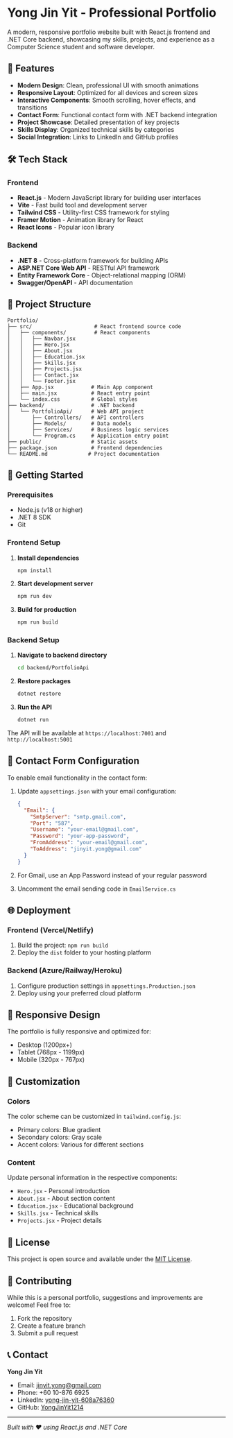 # Yong Jin Yit - Professional Portfolio

A modern, responsive portfolio website built with React.js frontend and .NET Core backend, showcasing my skills, projects, and experience as a Computer Science student and software developer.

## 🚀 Features

- **Modern Design**: Clean, professional UI with smooth animations
- **Responsive Layout**: Optimized for all devices and screen sizes
- **Interactive Components**: Smooth scrolling, hover effects, and transitions
- **Contact Form**: Functional contact form with .NET backend integration
- **Project Showcase**: Detailed presentation of key projects
- **Skills Display**: Organized technical skills by categories
- **Social Integration**: Links to LinkedIn and GitHub profiles

## 🛠️ Tech Stack

### Frontend
- **React.js** - Modern JavaScript library for building user interfaces
- **Vite** - Fast build tool and development server
- **Tailwind CSS** - Utility-first CSS framework for styling
- **Framer Motion** - Animation library for React
- **React Icons** - Popular icon library

### Backend
- **.NET 8** - Cross-platform framework for building APIs
- **ASP.NET Core Web API** - RESTful API framework
- **Entity Framework Core** - Object-relational mapping (ORM)
- **Swagger/OpenAPI** - API documentation

## 📁 Project Structure

```
Portfolio/
├── src/                    # React frontend source code
│   ├── components/         # React components
│   │   ├── Navbar.jsx
│   │   ├── Hero.jsx
│   │   ├── About.jsx
│   │   ├── Education.jsx
│   │   ├── Skills.jsx
│   │   ├── Projects.jsx
│   │   ├── Contact.jsx
│   │   └── Footer.jsx
│   ├── App.jsx            # Main App component
│   ├── main.jsx           # React entry point
│   └── index.css          # Global styles
├── backend/               # .NET backend
│   └── PortfolioApi/      # Web API project
│       ├── Controllers/   # API controllers
│       ├── Models/        # Data models
│       ├── Services/      # Business logic services
│       └── Program.cs     # Application entry point
├── public/                # Static assets
├── package.json           # Frontend dependencies
└── README.md             # Project documentation
```

## 🚀 Getting Started

### Prerequisites
- Node.js (v18 or higher)
- .NET 8 SDK
- Git

### Frontend Setup

1. **Install dependencies**
   ```bash
   npm install
   ```

2. **Start development server**
   ```bash
   npm run dev
   ```

3. **Build for production**
   ```bash
   npm run build
   ```

### Backend Setup

1. **Navigate to backend directory**
   ```bash
   cd backend/PortfolioApi
   ```

2. **Restore packages**
   ```bash
   dotnet restore
   ```

3. **Run the API**
   ```bash
   dotnet run
   ```

The API will be available at `https://localhost:7001` and `http://localhost:5001`

## 📧 Contact Form Configuration

To enable email functionality in the contact form:

1. Update `appsettings.json` with your email configuration:
   ```json
   {
     "Email": {
       "SmtpServer": "smtp.gmail.com",
       "Port": "587",
       "Username": "your-email@gmail.com",
       "Password": "your-app-password",
       "FromAddress": "your-email@gmail.com",
       "ToAddress": "jinyit.yong@gmail.com"
     }
   }
   ```

2. For Gmail, use an App Password instead of your regular password
3. Uncomment the email sending code in `EmailService.cs`

## 🌐 Deployment

### Frontend (Vercel/Netlify)
1. Build the project: `npm run build`
2. Deploy the `dist` folder to your hosting platform

### Backend (Azure/Railway/Heroku)
1. Configure production settings in `appsettings.Production.json`
2. Deploy using your preferred cloud platform

## 📱 Responsive Design

The portfolio is fully responsive and optimized for:
- Desktop (1200px+)
- Tablet (768px - 1199px)
- Mobile (320px - 767px)

## 🎨 Customization

### Colors
The color scheme can be customized in `tailwind.config.js`:
- Primary colors: Blue gradient
- Secondary colors: Gray scale
- Accent colors: Various for different sections

### Content
Update personal information in the respective components:
- `Hero.jsx` - Personal introduction
- `About.jsx` - About section content
- `Education.jsx` - Educational background
- `Skills.jsx` - Technical skills
- `Projects.jsx` - Project details

## 📄 License

This project is open source and available under the [MIT License](LICENSE).

## 🤝 Contributing

While this is a personal portfolio, suggestions and improvements are welcome! Feel free to:
1. Fork the repository
2. Create a feature branch
3. Submit a pull request

## 📞 Contact

**Yong Jin Yit**
- Email: jinyit.yong@gmail.com
- Phone: +60 10-876 6925
- LinkedIn: [yong-jin-yit-608a76360](https://linkedin.com/in/yong-jin-yit-608a76360/)
- GitHub: [YongJinYit1214](https://github.com/YongJinYit1214)

---

*Built with ❤️ using React.js and .NET Core*
